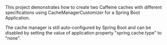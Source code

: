 This project demonstrates how to create two Caffeine caches with different 
specifications using CacheManagerCustomizer for a Spring Boot Application.

The cache manager is still auto-configured by Spring Boot and can be disabled 
by setting the value of application property "spring.cache.type" to "none".
